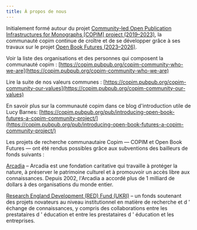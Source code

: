 ```yaml
---
title: À propos de nous
---
```


Initialement formé autour du projet [Community-led Open Publication Infrastructures for Monographs [COPIM] project (2019–2023)](https://copim.pubpub.org/copim-project), la communauté copim continue de croître et de se développer grâce à ses travaux sur le projet [Open Book Futures (2023–2026)](https://copim.pubpub.org/open-book-futures-project).

Voir la liste des organisations et des personnes qui composent la communauté copim : [https://copim.pubpub.org/copim-community-who-we-are](https://copim.pubpub.org/copim-community-who-we-are)

Lire la suite de nos valeurs communes : [https://copim.pubpub.org/copim-community-our-values](https://copim.pubpub.org/copim-community-our-values)


En savoir plus sur la communauté copim dans ce blog d'introduction utile de Lucy Barnes: [https://copim.pubpub.org/pub/introducing-open-book-futures-a-copim-community-project/](https://copim.pubpub.org/pub/introducing-open-book-futures-a-copim-community-project/)

Les projets de recherche communautaire Copim — COPIM et Open Book Futures — ont été rendus possibles grâce aux subventions des bailleurs de fonds suivants :

[Arcadia](https://www.arcadiafund.org.uk/) – Arcadia est une fondation caritative qui travaille à protéger la nature, à préserver le patrimoine culturel et à promouvoir un accès libre aux connaissances. Depuis 2002, l'Arcadia a accordé plus de 1 milliard de dollars à des organisations du monde entier.

[Research England Development (RED) Fund (UKRI)](https://www.ukri.org/councils/research-england/) – un fonds soutenant des projets novateurs au niveau institutionnel en matière de recherche et d ' échange de connaissances, y compris des collaborations entre les prestataires d ' éducation et entre les prestataires d ' éducation et les entreprises.